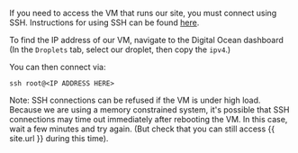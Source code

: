 If you need to access the VM that runs our site, you must connect using SSH.
Instructions for using SSH can be found [here][ssh-how-to].

To find the IP address of our VM, navigate to the Digital Ocean dashboard (In
the `Droplets` tab, select our droplet, then copy the `ipv4`.)

You can then connect via:

```terminal
ssh root@<IP ADDRESS HERE>
```

Note: SSH connections can be refused if the VM is under high load. Because we
are using a memory constrained system, it's possible that SSH connections may
time out immediately after rebooting the VM. In this case, wait a few minutes
and try again. (But check that you can still access {{ site.url }} during this
time).

[ssh-how-to]: https://www.digitalocean.com/community/tutorials/how-to-use-ssh-to-connect-to-a-remote-server

